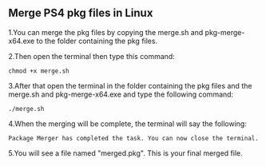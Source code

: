 ## Merge PS4 pkg files in Linux

1.You can merge the pkg files by copying the merge.sh and pkg-merge-x64.exe to the folder containing the pkg files.

2.Then open the terminal then type this command:

```
chmod +x merge.sh
```

3.After that open the terminal in the folder containing the pkg files and the merge.sh and pkg-merge-x64.exe and type the following command:

```
./merge.sh
```

4.When the merging will be complete, the terminal will say the following:

```
Package Merger has completed the task. You can now close the terminal.
```

5.You will see a file named "merged.pkg". This is your final merged file.
